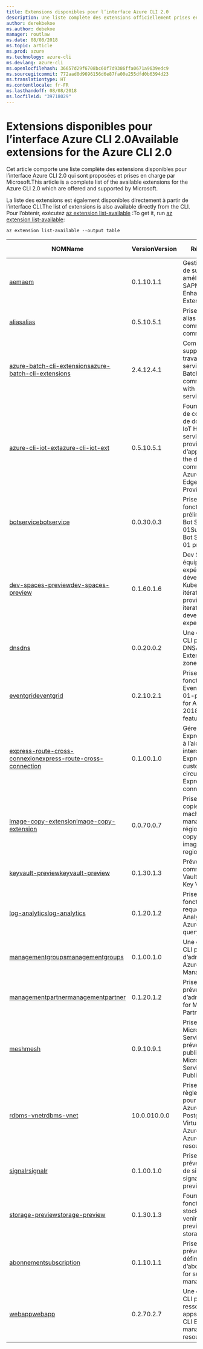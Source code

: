 ```yaml
---
title: Extensions disponibles pour l’interface Azure CLI 2.0
description: Une liste complète des extensions officiellement prises en charge pour l’interface Azure CLI 2.0
author: derekbekoe
ms.author: debekoe
manager: routlaw
ms.date: 08/08/2018
ms.topic: article
ms.prod: azure
ms.technology: azure-cli
ms.devlang: azure-cli
ms.openlocfilehash: 36657d29f6708bc60f7d9386ffa0671a9639edc9
ms.sourcegitcommit: 772aad0d9696156d6e87fa00e255dfd0b6394d23
ms.translationtype: HT
ms.contentlocale: fr-FR
ms.lasthandoff: 08/08/2018
ms.locfileid: "39718029"
---
```

# <a name="available-extensions-for-the-azure-cli-20"></a><span data-ttu-id="7c260-103">Extensions disponibles pour l’interface Azure CLI 2.0</span><span class="sxs-lookup"><span data-stu-id="7c260-103">Available extensions for the Azure CLI 2.0</span></span>

<span data-ttu-id="7c260-104">Cet article comporte une liste complète des extensions disponibles pour l’interface Azure CLI 2.0 qui sont proposées et prises en charge par Microsoft.</span><span class="sxs-lookup"><span data-stu-id="7c260-104">This article is a complete list of the available extensions for the Azure CLI 2.0 which are offered and supported by Microsoft.</span></span>

<span data-ttu-id="7c260-105">La liste des extensions est également disponibles directement à partir de l’interface CLI.</span><span class="sxs-lookup"><span data-stu-id="7c260-105">The list of extensions is also available directly from the CLI.</span></span> <span data-ttu-id="7c260-106">Pour l’obtenir, exécutez [az extension list-available](/cli/azure/extension?view=azure-cli-latest#az-extension-list-available) :</span><span class="sxs-lookup"><span data-stu-id="7c260-106">To get it, run [az extension list-available](/cli/azure/extension?view=azure-cli-latest#az-extension-list-available):</span></span>

```azurecli
az extension list-available --output table
```

| <span data-ttu-id="7c260-107">NOM</span><span class="sxs-lookup"><span data-stu-id="7c260-107">Name</span></span> | <span data-ttu-id="7c260-108">Version</span><span class="sxs-lookup"><span data-stu-id="7c260-108">Version</span></span> | <span data-ttu-id="7c260-109">Résumé</span><span class="sxs-lookup"><span data-stu-id="7c260-109">Summary</span></span> | <span data-ttu-id="7c260-110">VERSION PRÉLIMINAIRE</span><span class="sxs-lookup"><span data-stu-id="7c260-110">Preview</span></span> |
|------|---------|---------|---------|
| [<span data-ttu-id="7c260-111">aem</span><span class="sxs-lookup"><span data-stu-id="7c260-111">aem</span></span>](https://github.com/Azure/azure-cli-extensions) | <span data-ttu-id="7c260-112">0.1.1</span><span class="sxs-lookup"><span data-stu-id="7c260-112">0.1.1</span></span> | <span data-ttu-id="7c260-113">Gestion des extensions de surveillance Azure améliorée pour SAP</span><span class="sxs-lookup"><span data-stu-id="7c260-113">Manage Azure Enhanced Monitoring Extensions for SAP</span></span> |  |
| [<span data-ttu-id="7c260-114">alias</span><span class="sxs-lookup"><span data-stu-id="7c260-114">alias</span></span>](https://github.com/Azure/azure-cli-extensions) | <span data-ttu-id="7c260-115">0.5.1</span><span class="sxs-lookup"><span data-stu-id="7c260-115">0.5.1</span></span> | <span data-ttu-id="7c260-116">Prise en charge des alias de commande</span><span class="sxs-lookup"><span data-stu-id="7c260-116">Support for command aliases</span></span> | <span data-ttu-id="7c260-117">Oui</span><span class="sxs-lookup"><span data-stu-id="7c260-117">Yes</span></span> |
| [<span data-ttu-id="7c260-118">azure-batch-cli-extensions</span><span class="sxs-lookup"><span data-stu-id="7c260-118">azure-batch-cli-extensions</span></span>](https://github.com/Azure/azure-batch-cli-extensions) | <span data-ttu-id="7c260-119">2.4.1</span><span class="sxs-lookup"><span data-stu-id="7c260-119">2.4.1</span></span> | <span data-ttu-id="7c260-120">Commandes supplémentaires pour travailler avec le service Azure Batch</span><span class="sxs-lookup"><span data-stu-id="7c260-120">Additional commands for working with Azure Batch service</span></span> |  |
| [<span data-ttu-id="7c260-121">azure-cli-iot-ext</span><span class="sxs-lookup"><span data-stu-id="7c260-121">azure-cli-iot-ext</span></span>](https://github.com/azure/azure-iot-cli-extension) | <span data-ttu-id="7c260-122">0.5.1</span><span class="sxs-lookup"><span data-stu-id="7c260-122">0.5.1</span></span> | <span data-ttu-id="7c260-123">Fourniture de la couche de commandes du plan de données pour Azure IoT Hub, IoT Edge et le service de provisionnement d’appareils IoT</span><span class="sxs-lookup"><span data-stu-id="7c260-123">Provides the data plane command layer for Azure IoT Hub, IoT Edge and IoT Device Provisioning Service</span></span> |  |
| [<span data-ttu-id="7c260-124">botservice</span><span class="sxs-lookup"><span data-stu-id="7c260-124">botservice</span></span>](https://github.com/Azure/azure-cli-extensions) | <span data-ttu-id="7c260-125">0.0.3</span><span class="sxs-lookup"><span data-stu-id="7c260-125">0.0.3</span></span> | <span data-ttu-id="7c260-126">Prise en charge des fonctionnalités préliminaires de Azure Bot Service 2017-12-01</span><span class="sxs-lookup"><span data-stu-id="7c260-126">Support for Azure Bot Service 2017-12-01 preview features</span></span> | <span data-ttu-id="7c260-127">Oui</span><span class="sxs-lookup"><span data-stu-id="7c260-127">Yes</span></span> |
| [<span data-ttu-id="7c260-128">dev-spaces-preview</span><span class="sxs-lookup"><span data-stu-id="7c260-128">dev-spaces-preview</span></span>](https://github.com/Azure/azure-cli-extensions) | <span data-ttu-id="7c260-129">0.1.6</span><span class="sxs-lookup"><span data-stu-id="7c260-129">0.1.6</span></span> | <span data-ttu-id="7c260-130">Dev Spaces offre aux équipes une expérience de développement Kubernetes rapide et itérative.</span><span class="sxs-lookup"><span data-stu-id="7c260-130">Dev Spaces provides a rapid, iterative Kubernetes development experience for teams.</span></span> | <span data-ttu-id="7c260-131">Oui</span><span class="sxs-lookup"><span data-stu-id="7c260-131">Yes</span></span> |
| [<span data-ttu-id="7c260-132">dns</span><span class="sxs-lookup"><span data-stu-id="7c260-132">dns</span></span>](https://github.com/Azure/azure-cli-extensions) | <span data-ttu-id="7c260-133">0.0.2</span><span class="sxs-lookup"><span data-stu-id="7c260-133">0.0.2</span></span> | <span data-ttu-id="7c260-134">Une extension Azure CLI pour les zones DNS</span><span class="sxs-lookup"><span data-stu-id="7c260-134">An Azure CLI Extension for DNS zones</span></span> |  |
| [<span data-ttu-id="7c260-135">eventgrid</span><span class="sxs-lookup"><span data-stu-id="7c260-135">eventgrid</span></span>](https://github.com/Azure/azure-cli-extensions) | <span data-ttu-id="7c260-136">0.2.1</span><span class="sxs-lookup"><span data-stu-id="7c260-136">0.2.1</span></span> | <span data-ttu-id="7c260-137">Prise en charge des fonctionnalités d’Azure EventGrid 2018-05-01-préversion</span><span class="sxs-lookup"><span data-stu-id="7c260-137">Support for Azure EventGrid 2018-05-01-preview features</span></span> | <span data-ttu-id="7c260-138">Oui</span><span class="sxs-lookup"><span data-stu-id="7c260-138">Yes</span></span> |
| [<span data-ttu-id="7c260-139">express-route-cross-connexion</span><span class="sxs-lookup"><span data-stu-id="7c260-139">express-route-cross-connection</span></span>](https://github.com/Azure/azure-cli-extensions/tree/master/src/express-route-cross-connection) | <span data-ttu-id="7c260-140">0.1.0</span><span class="sxs-lookup"><span data-stu-id="7c260-140">0.1.0</span></span> | <span data-ttu-id="7c260-141">Gérez des circuits ExpressRoute de client à l’aide d’une interconnexion ExpressRoute.</span><span class="sxs-lookup"><span data-stu-id="7c260-141">Manage customer ExpressRoute circuits using an ExpressRoute cross-connection.</span></span> |  |
| [<span data-ttu-id="7c260-142">image-copy-extension</span><span class="sxs-lookup"><span data-stu-id="7c260-142">image-copy-extension</span></span>](https://github.com/Azure/azure-cli-extensions) | <span data-ttu-id="7c260-143">0.0.7</span><span class="sxs-lookup"><span data-stu-id="7c260-143">0.0.7</span></span> | <span data-ttu-id="7c260-144">Prise en charge de la copie d’images de machines virtuelles managées entre régions</span><span class="sxs-lookup"><span data-stu-id="7c260-144">Support for copying managed vm images between regions</span></span> |  |
| [<span data-ttu-id="7c260-145">keyvault-preview</span><span class="sxs-lookup"><span data-stu-id="7c260-145">keyvault-preview</span></span>](https://github.com/Azure/azure-keyvault-cli-extension) | <span data-ttu-id="7c260-146">0.1.3</span><span class="sxs-lookup"><span data-stu-id="7c260-146">0.1.3</span></span> | <span data-ttu-id="7c260-147">Préversion des commandes Azure Key Vault.</span><span class="sxs-lookup"><span data-stu-id="7c260-147">Preview Azure Key Vault commands.</span></span> | <span data-ttu-id="7c260-148">Oui</span><span class="sxs-lookup"><span data-stu-id="7c260-148">Yes</span></span> |
| [<span data-ttu-id="7c260-149">log-analytics</span><span class="sxs-lookup"><span data-stu-id="7c260-149">log-analytics</span></span>](https://github.com/Azure/azure-cli-extensions/tree/master/src/log-analytics) | <span data-ttu-id="7c260-150">0.1.2</span><span class="sxs-lookup"><span data-stu-id="7c260-150">0.1.2</span></span> | <span data-ttu-id="7c260-151">Prise en charge des fonctionnalités de requête d’Azure Log Analytics.</span><span class="sxs-lookup"><span data-stu-id="7c260-151">Support for Azure Log Analytics query capabilities.</span></span> | <span data-ttu-id="7c260-152">Oui</span><span class="sxs-lookup"><span data-stu-id="7c260-152">Yes</span></span> |
| [<span data-ttu-id="7c260-153">managementgroups</span><span class="sxs-lookup"><span data-stu-id="7c260-153">managementgroups</span></span>](https://github.com/Azure/azure-cli-extensions) | <span data-ttu-id="7c260-154">0.1.0</span><span class="sxs-lookup"><span data-stu-id="7c260-154">0.1.0</span></span> | <span data-ttu-id="7c260-155">Une extension Azure CLI pour les groupes d’administration</span><span class="sxs-lookup"><span data-stu-id="7c260-155">An Azure CLI Extension for Management Groups</span></span> |  |
| [<span data-ttu-id="7c260-156">managementpartner</span><span class="sxs-lookup"><span data-stu-id="7c260-156">managementpartner</span></span>](https://github.com/Azure/azure-cli-extensions) | <span data-ttu-id="7c260-157">0.1.2</span><span class="sxs-lookup"><span data-stu-id="7c260-157">0.1.2</span></span> | <span data-ttu-id="7c260-158">Prise en charge de la préversion des groupes d’administration</span><span class="sxs-lookup"><span data-stu-id="7c260-158">Support for Management Partner preview</span></span> |  |
| [<span data-ttu-id="7c260-159">mesh</span><span class="sxs-lookup"><span data-stu-id="7c260-159">mesh</span></span>](https://github.com/Azure/azure-cli-extensions) | <span data-ttu-id="7c260-160">0.9.1</span><span class="sxs-lookup"><span data-stu-id="7c260-160">0.9.1</span></span> | <span data-ttu-id="7c260-161">Prise en charge de Microsoft Azure Service Fabric Mesh - préversion publique</span><span class="sxs-lookup"><span data-stu-id="7c260-161">Support for Microsoft Azure Service Fabric Mesh - Public Preview</span></span> | <span data-ttu-id="7c260-162">Oui</span><span class="sxs-lookup"><span data-stu-id="7c260-162">Yes</span></span> |
| [<span data-ttu-id="7c260-163">rdbms-vnet</span><span class="sxs-lookup"><span data-stu-id="7c260-163">rdbms-vnet</span></span>](https://github.com/Azure/azure-cli-extensions) | <span data-ttu-id="7c260-164">10.0.0</span><span class="sxs-lookup"><span data-stu-id="7c260-164">10.0.0</span></span> | <span data-ttu-id="7c260-165">Prise en charge des règles de réseau virtuel pour les ressources Azure MySQL et Azure PostgreSQL</span><span class="sxs-lookup"><span data-stu-id="7c260-165">Support for Virtual Network rules in Azure MySQL and Azure PostgreSQL resources</span></span> |  |
| [<span data-ttu-id="7c260-166">signalr</span><span class="sxs-lookup"><span data-stu-id="7c260-166">signalr</span></span>](https://github.com/Azure/azure-cli-extensions) | <span data-ttu-id="7c260-167">0.1.0</span><span class="sxs-lookup"><span data-stu-id="7c260-167">0.1.0</span></span> | <span data-ttu-id="7c260-168">Prise en charge de la préversion de gestion de signalr.</span><span class="sxs-lookup"><span data-stu-id="7c260-168">Support for signalr management preview.</span></span> | <span data-ttu-id="7c260-169">Oui</span><span class="sxs-lookup"><span data-stu-id="7c260-169">Yes</span></span> |
| [<span data-ttu-id="7c260-170">storage-preview</span><span class="sxs-lookup"><span data-stu-id="7c260-170">storage-preview</span></span>](https://github.com/Azure/azure-cli-extensions/tree/master/src/storage-preview) | <span data-ttu-id="7c260-171">0.1.3</span><span class="sxs-lookup"><span data-stu-id="7c260-171">0.1.3</span></span> | <span data-ttu-id="7c260-172">Fournit un aperçu des fonctionnalités de stockage à venir.</span><span class="sxs-lookup"><span data-stu-id="7c260-172">Provides a preview for upcoming storage features.</span></span> | <span data-ttu-id="7c260-173">Oui</span><span class="sxs-lookup"><span data-stu-id="7c260-173">Yes</span></span> |
| [<span data-ttu-id="7c260-174">abonnement</span><span class="sxs-lookup"><span data-stu-id="7c260-174">subscription</span></span>](https://github.com/Azure/azure-cli-extensions) | <span data-ttu-id="7c260-175">0.1.1</span><span class="sxs-lookup"><span data-stu-id="7c260-175">0.1.1</span></span> | <span data-ttu-id="7c260-176">Prise en charge de la préversion des définitions d’abonnement.</span><span class="sxs-lookup"><span data-stu-id="7c260-176">Support for subscription management preview.</span></span> |  |
| [<span data-ttu-id="7c260-177">webapp</span><span class="sxs-lookup"><span data-stu-id="7c260-177">webapp</span></span>](https://github.com/Azure/azure-cli-extensions) | <span data-ttu-id="7c260-178">0.2.7</span><span class="sxs-lookup"><span data-stu-id="7c260-178">0.2.7</span></span> | <span data-ttu-id="7c260-179">Une extension Azure CLI pour gérer les ressources appservice</span><span class="sxs-lookup"><span data-stu-id="7c260-179">An Azure CLI Extension to manage appservice resources</span></span> | <span data-ttu-id="7c260-180">Oui</span><span class="sxs-lookup"><span data-stu-id="7c260-180">Yes</span></span> |
